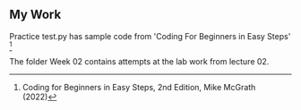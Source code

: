 ## **My Work**
Practice test.py has sample code from 'Coding For Beginners in Easy Steps' [^1]

The folder Week 02 contains attempts at the lab work from lecture 02.





[^1]: Coding for Beginners in Easy Steps, 2nd Edition, Mike McGrath (2022)